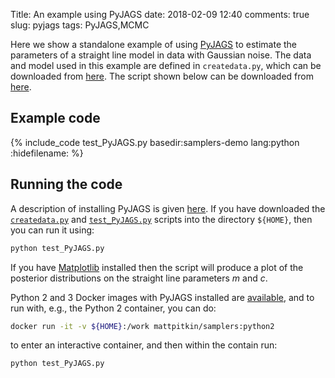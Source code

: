Title: An example using PyJAGS
date: 2018-02-09 12:40
comments: true
slug: pyjags
tags: PyJAGS,MCMC

<!-- PELICAN_BEGIN_SUMMARY -->
Here we show a standalone example of using [PyJAGS](https://pyjags.readthedocs.io/) to
estimate the parameters of a straight line model in data with Gaussian noise. The
data and model used in this example are defined in `createdata.py`, which can be downloaded
from [here](http://mattpitkin.github.io/samplers-demo/downloads/code/createdata.py). The
script shown below can be downloaded from [here](http://mattpitkin.github.io/samplers-demo/downloads/code/test_PyJAGS.py).
<!-- PELICAN_END_SUMMARY -->

## Example code

{% include_code test_PyJAGS.py basedir:samplers-demo lang:python :hidefilename: %}

## Running the code

A description of installing PyJAGS is given [here](http://mattpitkin.github.io/samplers-demo/pages/samplers-samplers-everywhere/#PyJAGS). If you have downloaded the [`createdata.py`](http://mattpitkin.github.io/samplers-demo/downloads/code/createdata.py) and [`test_PyJAGS.py`](http://mattpitkin.github.io/samplers-demo/downloads/code/test_PyJAGS.py) scripts into the directory `${HOME}`, then you can run it using:

```bash
python test_PyJAGS.py
```

If you have [Matplotlib](https://matplotlib.org/) installed then the script will produce a plot of the posterior distributions
on the straight line parameters $m$ and $c$.

Python 2 and 3 Docker images with PyJAGS installed are [available](https://hub.docker.com/r/mattpitkin/samplers/tags/), and to run with, e.g., the Python 2 container, you can do:

```bash
docker run -it -v ${HOME}:/work mattpitkin/samplers:python2
```

to enter an interactive container, and then within the contain run:

```bash
python test_PyJAGS.py
```

